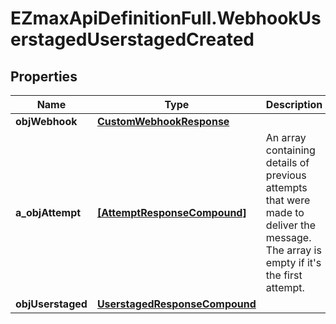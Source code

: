 # EZmaxApiDefinitionFull.WebhookUserstagedUserstagedCreated

## Properties

Name | Type | Description | Notes
------------ | ------------- | ------------- | -------------
**objWebhook** | [**CustomWebhookResponse**](CustomWebhookResponse.md) |  | 
**a_objAttempt** | [**[AttemptResponseCompound]**](AttemptResponseCompound.md) | An array containing details of previous attempts that were made to deliver the message. The array is empty if it&#39;s the first attempt. | 
**objUserstaged** | [**UserstagedResponseCompound**](UserstagedResponseCompound.md) |  | 



